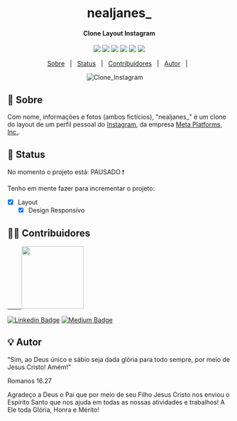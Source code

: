 <h1 align="center">
        nealjanes_
</h1>

<h4 align="center">
  Clone Layout Instagram
</h4>

<p align="center">
  <img src="https://img.shields.io/static/v1?label=HTML5&message=*&color=E34F26&style=for-the-badge&logo=html5"/>
  <img src="https://img.shields.io/static/v1?label=CSS3&message=*&color=1572B6&style=for-the-badge&logo=css3"/>
  <img src="https://img.shields.io/static/v1?label=Size&message=1.13MB&color=56696F&style=for-the-badge&logo="/>
  <img src="https://img.shields.io/static/v1?label=Last-Commit&message=July|2021&color=56696F&style=for-the-badge&logo="/>
  <img src="https://img.shields.io/static/v1?label=Issues&message=0 open&color=1572B6&style=for-the-badge&logo="/>
  <img src="https://img.shields.io/static/v1?label=License&message=MIT&color=E34F26&style=for-the-badge&logo="/>
</p>

<p align="center">
 <a href="#memo-Sobre">Sobre</a> &nbsp; | &nbsp;
 <a href="#mag_right-Status">Status</a> &nbsp; | &nbsp;
 <a href="#man_technologist-Contribuidores">Contribuidores</a> &nbsp; | &nbsp;
 <a href="#bulb-Autor">Autor</a> &nbsp; | &nbsp;
</p>

<p align="center">
<img alt="Clone_Instagram" src="https://res.cloudinary.com/dfph6kr4e/image/upload/v1644346569/Clone_Instagram_x0phzb.gif">
  &nbsp;&nbsp;&nbsp;&nbsp;
</p>


## :memo: Sobre

Com nome, informações e fotos (ambos fictícios), "nealjanes_" é um clone do layout de um perfil pessoal do [Instagram](https://www.instagram.com/), da empresa [Meta Platforms, Inc.](https://about.facebook.com/meta/).

## :mag_right: Status

No momento o projeto está:    PAUSADO :exclamation:

Tenho em mente fazer para incrementar o projeto:

- [x] Layout
  - [x] Design Responsivo
  
## :man_technologist: Contribuidores

<a href="https://github.com/lipebol">
  &nbsp;&nbsp;
  &nbsp;&nbsp;
  &nbsp;
        <img src="https://avatars.githubusercontent.com/u/72844312?v=4" width="140px;"/>
</a>

[![Linkedin Badge](https://img.shields.io/badge/-LinkedIn-blue?style=for-the-badge&logo=Linkedin&logoColor=white)](https://www.linkedin.com/in/lipebol/) 
[![Medium Badge](https://img.shields.io/badge/-Medium-000000?style=for-the-badge&logo=Medium&logoColor=white)]()

## :bulb: Autor

"Sim, ao Deus único e sábio seja dada glória para todo sempre, por meio de Jesus Cristo! Amém!"

Romanos 16.27



Agradeço a Deus o Pai que por meio de seu Filho Jesus Cristo nos enviou o Espírito Santo que nos ajuda em todas as nossas atividades e trabalhos!
A Ele toda Glória, Honra e Mérito!

